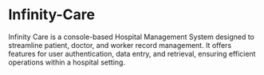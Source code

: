 # Infinity-Care
Infinity Care is a console-based Hospital Management System designed to streamline patient, doctor, and worker record management. It offers features for user authentication, data entry, and retrieval, ensuring efficient operations within a hospital setting.
